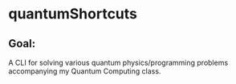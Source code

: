 # quantumShortcuts

## Goal:

A CLI for solving various quantum physics/programming problems accompanying my Quantum Computing class.